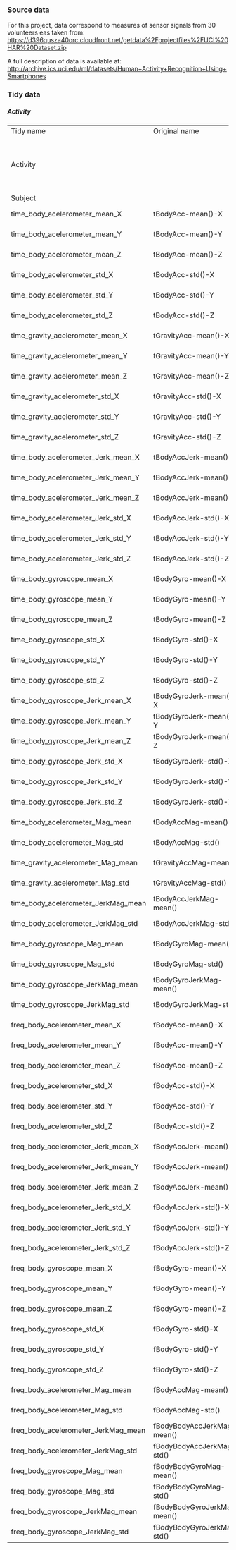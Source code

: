 
### Source data
For this project, data correspond to measures of sensor signals from 30 volunteers eas taken from:
https://d396qusza40orc.cloudfront.net/getdata%2Fprojectfiles%2FUCI%20HAR%20Dataset.zip 

A full description of data is available at:
http://archive.ics.uci.edu/ml/datasets/Human+Activity+Recognition+Using+Smartphones 

### Tidy data
##### Activity



<table>
<tr>	<td>	Tidy name	</td><td>	Original name	</td><td>	Values	</td></tr>
<tr>	<td>	Activity	</td><td>		</td><td>	"Activity performed:  WALKING, WALKING_UPSTAIRS, WALKING_DOWNSTAIRS, SITTING, STANDING, LAYING
"	</td></tr>
<tr>	<td>	Subject	</td><td>		</td><td>	Integer form 1 to 3	</td></tr>
<tr>	<td>	time_body_acelerometer_mean_X	</td><td>	tBodyAcc-mean()-X	</td><td>	Average for the column. Double	</td></tr>
<tr>	<td>	time_body_acelerometer_mean_Y	</td><td>	tBodyAcc-mean()-Y	</td><td>	Average for the column. Double	</td></tr>
<tr>	<td>	time_body_acelerometer_mean_Z	</td><td>	tBodyAcc-mean()-Z	</td><td>	Average for the column. Double	</td></tr>
<tr>	<td>	time_body_acelerometer_std_X	</td><td>	tBodyAcc-std()-X	</td><td>	Average for the column. Double	</td></tr>
<tr>	<td>	time_body_acelerometer_std_Y	</td><td>	tBodyAcc-std()-Y	</td><td>	Average for the column. Double	</td></tr>
<tr>	<td>	time_body_acelerometer_std_Z	</td><td>	tBodyAcc-std()-Z	</td><td>	Average for the column. Double	</td></tr>
<tr>	<td>	time_gravity_acelerometer_mean_X	</td><td>	tGravityAcc-mean()-X	</td><td>	Average for the column. Double	</td></tr>
<tr>	<td>	time_gravity_acelerometer_mean_Y	</td><td>	tGravityAcc-mean()-Y	</td><td>	Average for the column. Double	</td></tr>
<tr>	<td>	time_gravity_acelerometer_mean_Z	</td><td>	tGravityAcc-mean()-Z	</td><td>	Average for the column. Double	</td></tr>
<tr>	<td>	time_gravity_acelerometer_std_X	</td><td>	tGravityAcc-std()-X	</td><td>	Average for the column. Double	</td></tr>
<tr>	<td>	time_gravity_acelerometer_std_Y	</td><td>	tGravityAcc-std()-Y	</td><td>	Average for the column. Double	</td></tr>
<tr>	<td>	time_gravity_acelerometer_std_Z	</td><td>	tGravityAcc-std()-Z	</td><td>	Average for the column. Double	</td></tr>
<tr>	<td>	time_body_acelerometer_Jerk_mean_X	</td><td>	tBodyAccJerk-mean()-X	</td><td>	Average for the column. Double	</td></tr>
<tr>	<td>	time_body_acelerometer_Jerk_mean_Y	</td><td>	tBodyAccJerk-mean()-Y	</td><td>	Average for the column. Double	</td></tr>
<tr>	<td>	time_body_acelerometer_Jerk_mean_Z	</td><td>	tBodyAccJerk-mean()-Z	</td><td>	Average for the column. Double	</td></tr>
<tr>	<td>	time_body_acelerometer_Jerk_std_X	</td><td>	tBodyAccJerk-std()-X	</td><td>	Average for the column. Double	</td></tr>
<tr>	<td>	time_body_acelerometer_Jerk_std_Y	</td><td>	tBodyAccJerk-std()-Y	</td><td>	Average for the column. Double	</td></tr>
<tr>	<td>	time_body_acelerometer_Jerk_std_Z	</td><td>	tBodyAccJerk-std()-Z	</td><td>	Average for the column. Double	</td></tr>
<tr>	<td>	time_body_gyroscope_mean_X	</td><td>	tBodyGyro-mean()-X	</td><td>	Average for the column. Double	</td></tr>
<tr>	<td>	time_body_gyroscope_mean_Y	</td><td>	tBodyGyro-mean()-Y	</td><td>	Average for the column. Double	</td></tr>
<tr>	<td>	time_body_gyroscope_mean_Z	</td><td>	tBodyGyro-mean()-Z	</td><td>	Average for the column. Double	</td></tr>
<tr>	<td>	time_body_gyroscope_std_X	</td><td>	tBodyGyro-std()-X	</td><td>	Average for the column. Double	</td></tr>
<tr>	<td>	time_body_gyroscope_std_Y	</td><td>	tBodyGyro-std()-Y	</td><td>	Average for the column. Double	</td></tr>
<tr>	<td>	time_body_gyroscope_std_Z	</td><td>	tBodyGyro-std()-Z	</td><td>	Average for the column. Double	</td></tr>
<tr>	<td>	time_body_gyroscope_Jerk_mean_X	</td><td>	tBodyGyroJerk-mean()-X	</td><td>	Average for the column. Double	</td></tr>
<tr>	<td>	time_body_gyroscope_Jerk_mean_Y	</td><td>	tBodyGyroJerk-mean()-Y	</td><td>	Average for the column. Double	</td></tr>
<tr>	<td>	time_body_gyroscope_Jerk_mean_Z	</td><td>	tBodyGyroJerk-mean()-Z	</td><td>	Average for the column. Double	</td></tr>
<tr>	<td>	time_body_gyroscope_Jerk_std_X	</td><td>	tBodyGyroJerk-std()-X	</td><td>	Average for the column. Double	</td></tr>
<tr>	<td>	time_body_gyroscope_Jerk_std_Y	</td><td>	tBodyGyroJerk-std()-Y	</td><td>	Average for the column. Double	</td></tr>
<tr>	<td>	time_body_gyroscope_Jerk_std_Z	</td><td>	tBodyGyroJerk-std()-Z	</td><td>	Average for the column. Double	</td></tr>
<tr>	<td>	time_body_acelerometer_Mag_mean	</td><td>	tBodyAccMag-mean()	</td><td>	Average for the column. Double	</td></tr>
<tr>	<td>	time_body_acelerometer_Mag_std	</td><td>	tBodyAccMag-std()	</td><td>	Average for the column. Double	</td></tr>
<tr>	<td>	time_gravity_acelerometer_Mag_mean	</td><td>	tGravityAccMag-mean()	</td><td>	Average for the column. Double	</td></tr>
<tr>	<td>	time_gravity_acelerometer_Mag_std	</td><td>	tGravityAccMag-std()	</td><td>	Average for the column. Double	</td></tr>
<tr>	<td>	time_body_acelerometer_JerkMag_mean	</td><td>	tBodyAccJerkMag-mean()	</td><td>	Average for the column. Double	</td></tr>
<tr>	<td>	time_body_acelerometer_JerkMag_std	</td><td>	tBodyAccJerkMag-std()	</td><td>	Average for the column. Double	</td></tr>
<tr>	<td>	time_body_gyroscope_Mag_mean	</td><td>	tBodyGyroMag-mean()	</td><td>	Average for the column. Double	</td></tr>
<tr>	<td>	time_body_gyroscope_Mag_std	</td><td>	tBodyGyroMag-std()	</td><td>	Average for the column. Double	</td></tr>
<tr>	<td>	time_body_gyroscope_JerkMag_mean	</td><td>	tBodyGyroJerkMag-mean()	</td><td>	Average for the column. Double	</td></tr>
<tr>	<td>	time_body_gyroscope_JerkMag_std	</td><td>	tBodyGyroJerkMag-std()	</td><td>	Average for the column. Double	</td></tr>
<tr>	<td>	freq_body_acelerometer_mean_X	</td><td>	fBodyAcc-mean()-X	</td><td>	Average for the column. Double	</td></tr>
<tr>	<td>	freq_body_acelerometer_mean_Y	</td><td>	fBodyAcc-mean()-Y	</td><td>	Average for the column. Double	</td></tr>
<tr>	<td>	freq_body_acelerometer_mean_Z	</td><td>	fBodyAcc-mean()-Z	</td><td>	Average for the column. Double	</td></tr>
<tr>	<td>	freq_body_acelerometer_std_X	</td><td>	fBodyAcc-std()-X	</td><td>	Average for the column. Double	</td></tr>
<tr>	<td>	freq_body_acelerometer_std_Y	</td><td>	fBodyAcc-std()-Y	</td><td>	Average for the column. Double	</td></tr>
<tr>	<td>	freq_body_acelerometer_std_Z	</td><td>	fBodyAcc-std()-Z	</td><td>	Average for the column. Double	</td></tr>
<tr>	<td>	freq_body_acelerometer_Jerk_mean_X	</td><td>	fBodyAccJerk-mean()-X	</td><td>	Average for the column. Double	</td></tr>
<tr>	<td>	freq_body_acelerometer_Jerk_mean_Y	</td><td>	fBodyAccJerk-mean()-Y	</td><td>	Average for the column. Double	</td></tr>
<tr>	<td>	freq_body_acelerometer_Jerk_mean_Z	</td><td>	fBodyAccJerk-mean()-Z	</td><td>	Average for the column. Double	</td></tr>
<tr>	<td>	freq_body_acelerometer_Jerk_std_X	</td><td>	fBodyAccJerk-std()-X	</td><td>	Average for the column. Double	</td></tr>
<tr>	<td>	freq_body_acelerometer_Jerk_std_Y	</td><td>	fBodyAccJerk-std()-Y	</td><td>	Average for the column. Double	</td></tr>
<tr>	<td>	freq_body_acelerometer_Jerk_std_Z	</td><td>	fBodyAccJerk-std()-Z	</td><td>	Average for the column. Double	</td></tr>
<tr>	<td>	freq_body_gyroscope_mean_X	</td><td>	fBodyGyro-mean()-X	</td><td>	Average for the column. Double	</td></tr>
<tr>	<td>	freq_body_gyroscope_mean_Y	</td><td>	fBodyGyro-mean()-Y	</td><td>	Average for the column. Double	</td></tr>
<tr>	<td>	freq_body_gyroscope_mean_Z	</td><td>	fBodyGyro-mean()-Z	</td><td>	Average for the column. Double	</td></tr>
<tr>	<td>	freq_body_gyroscope_std_X	</td><td>	fBodyGyro-std()-X	</td><td>	Average for the column. Double	</td></tr>
<tr>	<td>	freq_body_gyroscope_std_Y	</td><td>	fBodyGyro-std()-Y	</td><td>	Average for the column. Double	</td></tr>
<tr>	<td>	freq_body_gyroscope_std_Z	</td><td>	fBodyGyro-std()-Z	</td><td>	Average for the column. Double	</td></tr>
<tr>	<td>	freq_body_acelerometer_Mag_mean	</td><td>	fBodyAccMag-mean()	</td><td>	Average for the column. Double	</td></tr>
<tr>	<td>	freq_body_acelerometer_Mag_std	</td><td>	fBodyAccMag-std()	</td><td>	Average for the column. Double	</td></tr>
<tr>	<td>	freq_body_acelerometer_JerkMag_mean	</td><td>	fBodyBodyAccJerkMag-mean()	</td><td>	Average for the column. Double	</td></tr>
<tr>	<td>	freq_body_acelerometer_JerkMag_std	</td><td>	fBodyBodyAccJerkMag-std()	</td><td>	Average for the column. Double	</td></tr>
<tr>	<td>	freq_body_gyroscope_Mag_mean	</td><td>	fBodyBodyGyroMag-mean()	</td><td>	Average for the column. Double	</td></tr>
<tr>	<td>	freq_body_gyroscope_Mag_std	</td><td>	fBodyBodyGyroMag-std()	</td><td>	Average for the column. Double	</td></tr>
<tr>	<td>	freq_body_gyroscope_JerkMag_mean	</td><td>	fBodyBodyGyroJerkMag-mean()	</td><td>	Average for the column. Double	</td></tr>
<tr>	<td>	freq_body_gyroscope_JerkMag_std	</td><td>	fBodyBodyGyroJerkMag-std()	</td><td>	Average for the column. Double	</td></tr>

</table>
